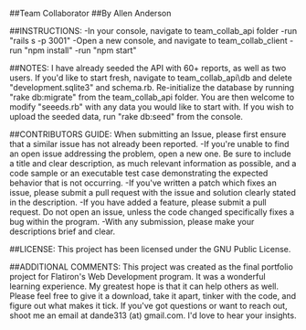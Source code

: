##Team Collaborator 
##By Allen Anderson 


##INSTRUCTIONS:
-In your console, navigate to team_collab_api folder
-run "rails s -p 3001"
-Open a new console, and navigate to team_collab_client
-run "npm install"
-run "npm start"

##NOTES: I have already seeded the API with 60+ reports, as well as two users. If you'd like to start fresh, navigate to team_collab_api\db and delete "development.sqlite3" and schema.rb. Re-initialize the database by running "rake db:migrate" from the team_collab_api folder. You are then welcome to modify "seeeds.rb" with any data you would like to start with. If you wish to upload the seeded data, run "rake db:seed" from the console.

##CONTRIBUTORS GUIDE: When submitting an Issue, please first ensure that a similar issue has not already been reported. -If you're unable to find an open issue addressing the problem, open a new one. Be sure to include a title and clear description, as much relevant information as possible, and a code sample or an executable test case demonstrating the expected behavior that is not occurring. -If you've written a patch which fixes an issue, please submit a pull request with the issue and solution clearly stated in the description. -If you have added a feature, please submit a pull request. Do not open an issue, unless the code changed specifically fixes a bug within the program. -With any submission, please make your descriptions brief and clear.

##LICENSE: This project has been licensed under the GNU Public License.

##ADDITIONAL COMMENTS: This project was created as the final portfolio project for Flatiron's Web Development program. It was a wonderful learning experience. My greatest hope is that it can help others as well. Please feel free to give it a download, take it apart, tinker with the code, and figure out what makes it tick. If you've got questions or want to reach out, shoot me an email at dande313 (at) gmail.com. I'd love to hear your insights.